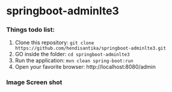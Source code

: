 # springboot-adminlte3
### Things todo list:
1. Clone this repository: `git clone https://github.com/hendisantika/springboot-adminlte3.git`
2. GO inside the folder: `cd springboot-adminlte3`
3. Run the application: `mvn clean spring-boot:run`
4. Open your favorite browser: http://localhost:8080/admin

### Image Screen shot